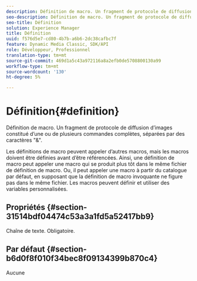 ```yaml
---
description: Définition de macro. Un fragment de protocole de diffusion d’images constitué d’une ou de plusieurs commandes complètes, séparées par des caractères "&".
seo-description: Définition de macro. Un fragment de protocole de diffusion d’images constitué d’une ou de plusieurs commandes complètes, séparées par des caractères "&".
seo-title: Définition
solution: Experience Manager
title: Définition
uuid: f576d5e7-cd80-4b7b-a6b6-2dc38cafbc7f
feature: Dynamic Media Classic, SDK/API
role: Développeur, Professionnel
translation-type: tm+mt
source-git-commit: 469d1a5c43a972116a8a2efb0de5708800130a99
workflow-type: tm+mt
source-wordcount: '130'
ht-degree: 5%

---
```



# Définition{#definition}

Définition de macro. Un fragment de protocole de diffusion d’images constitué d’une ou de plusieurs commandes complètes, séparées par des caractères &quot;&amp;&quot;.

Les définitions de macro peuvent appeler d’autres macros, mais les macros doivent être définies avant d’être référencées. Ainsi, une définition de macro peut appeler une macro qui se produit plus tôt dans le même fichier de définition de macro. Ou, il peut appeler une macro à partir du catalogue par défaut, en supposant que la définition de macro invoquante ne figure pas dans le même fichier. Les macros peuvent définir et utiliser des variables personnalisées.

## Propriétés {#section-31514bdf04474c53a3a1fd5a52417bb9}

Chaîne de texte. Obligatoire.

## Par défaut {#section-b6d0f8f010f34bec8f09134399b870c4}

Aucune
